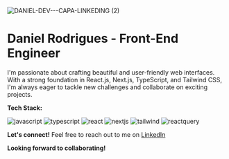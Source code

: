 [JAVASCRIPT__BADGE]: https://img.shields.io/badge/Javascript-000?style=for-the-badge&logo=javascript
[TYPESCRIPT__BADGE]: https://img.shields.io/badge/typescript-D4FAFF?style=for-the-badge&logo=typescript
[REACT__BADGE]: https://img.shields.io/badge/React-23272F?style=for-the-badge&logo=react
[NEXJS__BADGE]: https://img.shields.io/badge/nextjs-000?style=for-the-badge&logo=next.js
[TAILWIND__BADGE]: https://img.shields.io/badge/tailwindcss-0F172A?style=for-the-badge&logo=tailwindcss
[TANSTACK__BADGE]: https://img.shields.io/badge/reactquery-030712?style=for-the-badge&logo=react-query

![DANIEL-DEV---CAPA-LINKEDING (2)](https://github.com/danielrdsdev/danielrdsdev/assets/97995126/ea2f210f-baac-44ae-8a7c-b6144d049399)

# Daniel Rodrigues - Front-End Engineer

I'm passionate about crafting beautiful and user-friendly web interfaces. With a strong foundation in React.js, Next.js, TypeScript, and Tailwind CSS, I'm always eager to tackle new challenges and collaborate on exciting projects.

**Tech Stack:**

![javascript][JAVASCRIPT__BADGE]
![typescript][TYPESCRIPT__BADGE]
![react][REACT__BADGE]
![nextjs][NEXJS__BADGE]
![tailwind][TAILWIND__BADGE]
![reactquery][TANSTACK__BADGE]

**Let's connect!**
Feel free to reach out to me on [LinkedIn](https://www.linkedin.com/in/danielrdsdev/)

**Looking forward to collaborating!**
